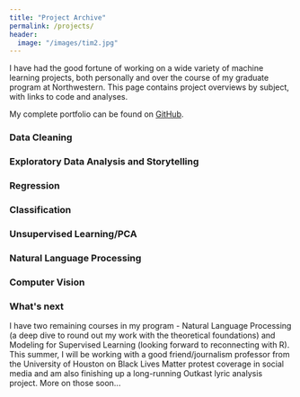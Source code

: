 ```yaml
---
title: "Project Archive"
permalink: /projects/
header:
  image: "/images/tim2.jpg"
---
```


I have had the good fortune of working on a wide variety of machine learning projects, both personally and over the course of my graduate program at Northwestern. This page contains project overviews by subject, with links to code and analyses.

My complete portfolio can be found on [GitHub](https://github.com/clboetticher/). 

### Data Cleaning

### Exploratory Data Analysis and Storytelling

### Regression

### Classification

### Unsupervised Learning/PCA

### Natural Language Processing

### Computer Vision

### What's next
I have two remaining courses in my program - Natural Language Processing (a deep dive to round out my work with the theoretical foundations) and Modeling for Supervised Learning (looking forward to reconnecting with R).<br>
This summer, I will be working with a good friend/journalism professor from the University of Houston on Black Lives Matter protest coverage in social media and am also finishing up a long-running Outkast lyric analysis project. More on those soon...
